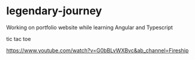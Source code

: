 # legendary-journey
Working on portfolio website while learning Angular and Typescript



tic tac toe 

https://www.youtube.com/watch?v=G0bBLvWXBvc&ab_channel=Fireship
